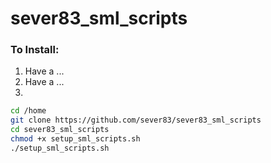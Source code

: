 # sever83_sml_scripts


### To Install:
1. Have a ...
2. Have a ...
3. 
```sh
cd /home
git clone https://github.com/sever83/sever83_sml_scripts
cd sever83_sml_scripts
chmod +x setup_sml_scripts.sh
./setup_sml_scripts.sh
```
